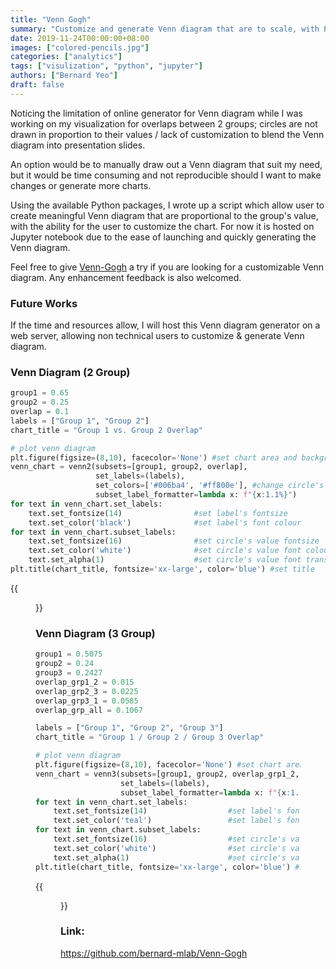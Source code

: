 ```yaml
---
title: "Venn Gogh"
summary: "Customize and generate Venn diagram that are to scale, with Python on Jupyter."
date: 2019-11-24T00:00:00+08:00
images: ["colored-pencils.jpg"]
categories: ["analytics"]
tags: ["visulization", "python", "jupyter"]
authors: ["Bernard Yeo"]
draft: false
---
```


Noticing the limitation of online generator for Venn diagram while I was working on my visualization for overlaps between 2 groups; circles are not drawn in proportion to their values / lack of customization to blend the Venn diagram into presentation slides.

An option would be to manually draw out a Venn diagram that suit my need, but it would be time consuming and not reproducible should I want to make changes or generate more charts.

Using the available Python packages, I wrote up a script which allow user to create meaningful Venn diagram that are proportional to the group's value, with the ability for the user to customize the chart. For now it is hosted on Jupyter notebook due to the ease of launching and quickly generating the Venn diagram.

Feel free to give [Venn-Gogh](https://github.com/bernard-mlab/Venn-Gogh) a try if you are looking for a customizable Venn diagram. Any enhancement feedback is also welcomed.

### Future Works

If the time and resources allow, I will host this Venn diagram generator on a web server, allowing non technical users to customize & generate Venn diagram.

### Venn Diagram (2 Group)

```python
group1 = 0.65
group2 = 0.25
overlap = 0.1
labels = ["Group 1", "Group 2"]
chart_title = "Group 1 vs. Group 2 Overlap"

# plot venn diagram
plt.figure(figsize=(8,10), facecolor='None') #set chart area and background colour
venn_chart = venn2(subsets=[group1, group2, overlap],  
                   set_labels=(labels),  
                   set_colors=['#006ba4', '#ff800e'], #change circle's colour
                   subset_label_formatter=lambda x: f"{x:1.1%}") 
for text in venn_chart.set_labels:
    text.set_fontsize(14)                #set label's fontsize 
    text.set_color('black')              #set label's font colour
for text in venn_chart.subset_labels:
    text.set_fontsize(16)                #set circle's value fontsize 
    text.set_color('white')              #set circle's value font colour
    text.set_alpha(1)                    #set circle's value font transparency
plt.title(chart_title, fontsize='xx-large', color='blue') #set title
```

{{<figure src="/images/venn-gogh/grp2_overlaps.png">}}

### Venn Diagram (3 Group)

```python
group1 = 0.5075
group2 = 0.24
group3 = 0.2427
overlap_grp1_2 = 0.015
overlap_grp2_3 = 0.0225
overlap_grp3_1 = 0.0585
overlap_grp_all = 0.1067

labels = ["Group 1", "Group 2", "Group 3"]
chart_title = "Group 1 / Group 2 / Group 3 Overlap"

# plot venn diagram
plt.figure(figsize=(8,10), facecolor='None') #set chart area and background colour
venn_chart = venn3(subsets=[group1, group2, overlap_grp1_2, group3, overlap_grp3_1, overlap_grp2_3, overlap_grp_all],  
                   set_labels=(labels),  
                   subset_label_formatter=lambda x: f"{x:1.1%}") 
for text in venn_chart.set_labels:
    text.set_fontsize(14)                  #set label's fontsize 
    text.set_color('teal')                 #set label's font colour
for text in venn_chart.subset_labels:
    text.set_fontsize(16)                  #set circle's value fontsize
    text.set_color('white')                #set circle's value font colour
    text.set_alpha(1)                      #set circle's value font transparency, 0 as full transparent
plt.title(chart_title, fontsize='xx-large', color='blue') #set title
```

{{<figure src="/images/venn-gogh/grp3_overlaps.png">}}

### Link:

https://github.com/bernard-mlab/Venn-Gogh